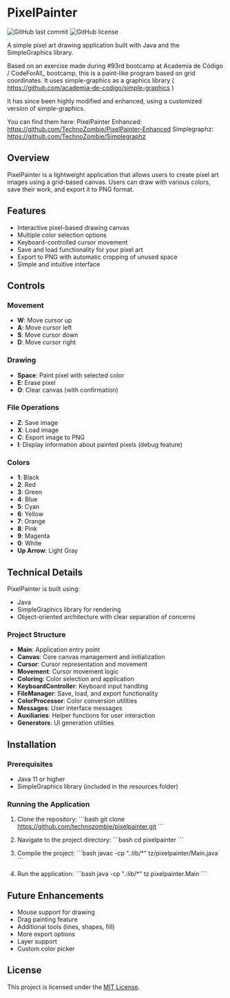 # PixelPainter

![GitHub last commit](https://img.shields.io/github/last-commit/technozombie/PixelPainter)
![GitHub license](https://img.shields.io/github/license/technozombie/PixelPainter)

A simple pixel art drawing application built with Java and the SimpleGraphics library.

Based on an exercise made during #93rd bootcamp at Academia de Código / CodeForAll_ bootcamp, this is a paint-like program based on grid coordinates.
It uses simple-graphics as a graphics library ( https://github.com/academia-de-codigo/simple-graphics )

It has since been highly modified and enhanced, using a customized version of simple-graphics.

You can find them here:
PixelPainter Enhanced: https://github.com/TechnoZombie/PixelPainter-Enhanced
Simplegraphz: https://github.com/TechnoZombie/Simplegraphz

## Overview

PixelPainter is a lightweight application that allows users to create pixel art images using a grid-based canvas. Users can draw with various colors, save their work, and export it to PNG format.

## Features

- Interactive pixel-based drawing canvas
- Multiple color selection options
- Keyboard-controlled cursor movement
- Save and load functionality for your pixel art
- Export to PNG with automatic cropping of unused space
- Simple and intuitive interface

## Controls

### Movement
- **W**: Move cursor up
- **A**: Move cursor left
- **S**: Move cursor down
- **D**: Move cursor right

### Drawing
- **Space**: Paint pixel with selected color
- **E**: Erase pixel
- **O**: Clear canvas (with confirmation)

### File Operations
- **Z**: Save image
- **X**: Load image
- **C**: Export image to PNG
- **I**: Display information about painted pixels (debug feature)

### Colors
- **1**: Black
- **2**: Red
- **3**: Green
- **4**: Blue
- **5**: Cyan
- **6**: Yellow
- **7**: Orange
- **8**: Pink
- **9**: Magenta
- **0**: White
- **Up Arrow**: Light Gray

## Technical Details

PixelPainter is built using:
- Java
- SimpleGraphics library for rendering
- Object-oriented architecture with clear separation of concerns

### Project Structure

- **Main**: Application entry point
- **Canvas**: Core canvas management and initialization
- **Cursor**: Cursor representation and movement
- **Movement**: Cursor movement logic
- **Coloring**: Color selection and application
- **KeyboardController**: Keyboard input handling
- **FileManager**: Save, load, and export functionality
- **ColorProcessor**: Color conversion utilities
- **Messages**: User interface messages
- **Auxiliaries**: Helper functions for user interaction
- **Generators**: UI generation utilities

## Installation

### Prerequisites
- Java 11 or higher
- SimpleGraphics library (included in the resources folder)

### Running the Application

1. Clone the repository:
    \`\`\`bash
   git clone https://github.com/technozombie/pixelpainter.git
   \`\`\`

2. Navigate to the project directory:
    \`\`\`bash
   cd pixelpainter
   \`\`\`

3. Compile the project:
    \`\`\`bash
   javac -cp ".:lib/*" tz/pixelpainter/Main.java
   \`\`\`

4. Run the application:
    \`\`\`bash
   java -cp ".:lib/*" tz.pixelpainter.Main
   \`\`\`

## Future Enhancements

- Mouse support for drawing
- Drag painting feature
- Additional tools (lines, shapes, fill)
- More export options
- Layer support
- Custom color picker

## License

This project is licensed under the [MIT License](LICENSE).
